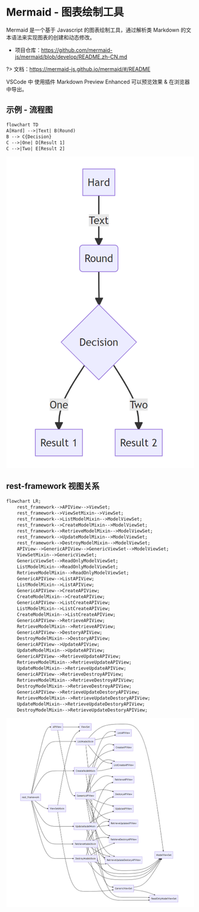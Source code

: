 # Mermaid - 图表绘制工具

Mermaid 是一个基于 Javascript 的图表绘制工具，通过解析类 Markdown 的文本语法来实现图表的创建和动态修改。

- 项目仓库：<https://github.com/mermaid-js/mermaid/blob/develop/README.zh-CN.md>

?> 文档：<https://mermaid-js.github.io/mermaid/#/README>

VSCode 中 使用插件 Markdown Preview Enhanced 可以预览效果 & 在浏览器中导出。

## 示例 - 流程图

``` mermaid
flowchart TD
A[Hard] -->|Text| B(Round)
B --> C{Decision}
C -->|One| D[Result 1]
C -->|Two| E[Result 2]
```

![img](image/IMG-2022-02-23-22-47-36.png ':size=250')

## rest-framework 视图关系

```mermaid
flowchart LR;
    rest_framework-->APIView-->ViewSet;
    rest_framework-->ViewSetMixin-->ViewSet;
    rest_framework-->ListModelMixin-->ModelViewSet;
    rest_framework-->CreateModelMixin-->ModelViewSet;
    rest_framework-->RetrieveModelMixin-->ModelViewSet;
    rest_framework-->UpdateModelMixin-->ModelViewSet;
    rest_framework-->DestroyModelMixin-->ModelViewSet;
    APIView-->GenericAPIView-->GenericViewSet-->ModelViewSet;
    ViewSetMixin-->GenericViewSet;
    GenericViewSet-->ReadOnlyModelViewSet;
    ListModelMixin-->ReadOnlyModelViewSet;
    RetrieveModelMixin-->ReadOnlyModelViewSet;
    GenericAPIView-->ListAPIView;
    ListModelMixin-->ListAPIView;
    GenericAPIView-->CreateAPIView;
    CreateModelMixin-->CreateAPIView;
    GenericAPIView-->ListCreateAPIView;
    ListModelMixin-->ListCreateAPIView;
    CreateModelMixin-->ListCreateAPIView;
    GenericAPIView-->RetrieveAPIView;
    RetrieveModelMixin-->RetrieveAPIView;
    GenericAPIView-->DestoryAPIView;
    DestroyModelMixin-->DestoryAPIView;
    GenericAPIView-->UpdateAPIView;
    UpdateModelMixin-->UpdateAPIView;
    GenericAPIView-->RetrieveUpdateAPIView;
    RetrieveModelMixin-->RetrieveUpdateAPIView;
    UpdateModelMixin-->RetrieveUpdateAPIView;
    GenericAPIView-->RetrieveDestroyAPIView;
    RetrieveModelMixin-->RetrieveDestroyAPIView;
    DestroyModelMixin-->RetrieveDestroyAPIView;
    GenericAPIView-->RetrieveUpdateDestoryAPIView;
    RetrieveModelMixin-->RetrieveUpdateDestoryAPIView;
    UpdateModelMixin-->RetrieveUpdateDestoryAPIView;
    DestroyModelMixin-->RetrieveUpdateDestoryAPIView;
```

![img](image/IMG-2022-02-23-15-25-43.png)
